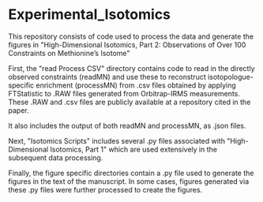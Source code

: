 # Experimental_Isotomics

This repository consists of code used to process the data and generate the figures in "High-Dimensional Isotomics, Part 2: Observations of Over 100 Constraints on Methionine’s Isotome"

First, the "read Process CSV" directory contains code to read in the directly observed constraints (readMN) and use these to reconstruct isotopologue-specific enrichment (processMN) from .csv files obtained by applying FTStatistic to .RAW files generated from Orbitrap-IRMS measurements. These .RAW and .csv files are publicly available at a repository cited in the paper. 

It also includes the output of both readMN and processMN, as .json files.

Next, "Isotomics Scripts" includes several .py files associated with "High-Dimensional Isotomics, Part 1" which are used extensively in the subsequent data processing. 

Finally, the figure specific directories contain a .py file used to generate the figures in the text of the manuscript. In some cases, figures generated via these .py files were further processed to create the figures. 
